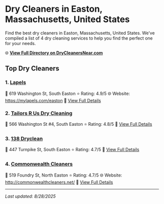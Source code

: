 # Dry Cleaners in Easton, Massachusetts, United States

Find the best dry cleaners in Easton, Massachusetts, United States. We've compiled a list of 4 dry cleaning services to help you find the perfect one for your needs.

🌐 **[View Full Directory on DryCleanersNear.com](https://drycleanersnear.com/city/US/Massachusetts/Easton)**

## Top Dry Cleaners

### 1. [Lapels](https://drycleanersnear.com/dryCleaner/688193b1a2f5b6ba07499ecf/lapels)
📍 619 Washington St, South Easton
⭐ Rating: 4.9/5
🌐 Website: https://mylapels.com/easton
🔗 [View Full Details](https://drycleanersnear.com/dryCleaner/688193b1a2f5b6ba07499ecf/lapels)

### 2. [Tailors R Us Dry Cleaning](https://drycleanersnear.com/dryCleaner/68819402a2f5b6ba0749a2ab/tailors-r-us-dry-cleaning)
📍 566 Washington St #4, South Easton
⭐ Rating: 4.8/5
🔗 [View Full Details](https://drycleanersnear.com/dryCleaner/68819402a2f5b6ba0749a2ab/tailors-r-us-dry-cleaning)

### 3. [138 Dryclean](https://drycleanersnear.com/dryCleaner/688193e7a2f5b6ba0749a1d7/138-dryclean)
📍 447 Turnpike St, South Easton
⭐ Rating: 4.7/5
🔗 [View Full Details](https://drycleanersnear.com/dryCleaner/688193e7a2f5b6ba0749a1d7/138-dryclean)

### 4. [Commonwealth Cleaners](https://drycleanersnear.com/dryCleaner/68819416a2f5b6ba0749a35a/commonwealth-cleaners)
📍 519 Foundry St, North Easton
⭐ Rating: 4.7/5
🌐 Website: http://commonwealthcleaners.net/
🔗 [View Full Details](https://drycleanersnear.com/dryCleaner/68819416a2f5b6ba0749a35a/commonwealth-cleaners)


---

*Last updated: 8/28/2025*
